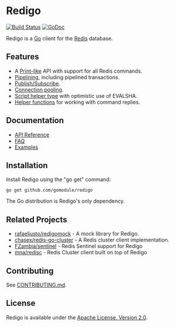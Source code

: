 Redigo
======

[![Build Status](https://travis-ci.org/gomodule/redigo.svg?branch=master)](https://travis-ci.org/gomodule/redigo)
[![GoDoc](https://godoc.org/github.com/gomodule/redigo/redis?status.svg)](https://godoc.org/github.com/gomodule/redigo/redis)

Redigo is a [Go](http://golang.org/) client for the [Redis](http://redis.io/) database.

Features
-------

* A [Print-like](http://godoc.org/github.com/gomodule/redigo/redis#hdr-Executing_Commands) API with support for all Redis commands.
* [Pipelining](http://godoc.org/github.com/gomodule/redigo/redis#hdr-Pipelining), including pipelined transactions.
* [Publish/Subscribe](http://godoc.org/github.com/gomodule/redigo/redis#hdr-Publish_and_Subscribe).
* [Connection pooling](http://godoc.org/github.com/gomodule/redigo/redis#Pool).
* [Script helper type](http://godoc.org/github.com/gomodule/redigo/redis#Script) with optimistic use of EVALSHA.
* [Helper functions](http://godoc.org/github.com/gomodule/redigo/redis#hdr-Reply_Helpers) for working with command replies.

Documentation
-------------

- [API Reference](http://godoc.org/github.com/gomodule/redigo/redis)
- [FAQ](https://github.com/gomodule/redigo/wiki/FAQ)
- [Examples](https://godoc.org/github.com/gomodule/redigo/redis#pkg-examples)

Installation
------------

Install Redigo using the "go get" command:

    go get github.com/gomodule/redigo

The Go distribution is Redigo's only dependency.

Related Projects
----------------

- [rafaeljusto/redigomock](https://godoc.org/github.com/rafaeljusto/redigomock) - A mock library for Redigo.
- [chasex/redis-go-cluster](https://github.com/chasex/redis-go-cluster) - A Redis cluster client implementation.
- [FZambia/sentinel](https://github.com/FZambia/sentinel) - Redis Sentinel support for Redigo
- [mna/redisc](https://github.com/mna/redisc) - Redis Cluster client built on top of Redigo

Contributing
------------

See [CONTRIBUTING.md](https://github.com/gomodule/redigo/blob/master/.github/CONTRIBUTING.md).

License
-------

Redigo is available under the [Apache License, Version 2.0](http://www.apache.org/licenses/LICENSE-2.0.html).
